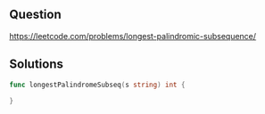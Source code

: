 ## Question

https://leetcode.com/problems/longest-palindromic-subsequence/

## Solutions

```go
func longestPalindromeSubseq(s string) int {
    
}
```
